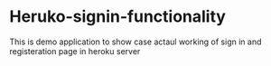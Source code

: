 # Heruko-signin-functionality
 This is demo application to show case actaul working of sign in and registeration page in heroku server
